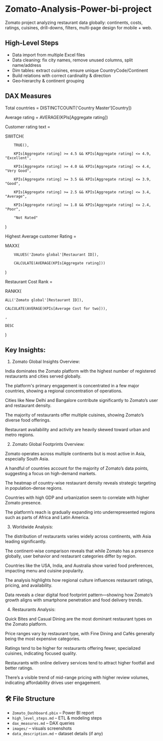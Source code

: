# Zomato-Analysis-Power-bi-project
Zomato project analyzing restaurant data globally: continents, costs, ratings, cuisines, drill-downs, filters, multi-page design for mobile + web.

## High-Level Steps
- Data import from multiple Excel files
- Data cleaning: fix city names, remove unused columns, split name/address
- Dim tables: extract cuisines, ensure unique CountryCode/Continent
- Build relations with correct cardinality & direction
- Geo‑hierarchy & continent grouping

## DAX Measures
Total countries = DISTINCTCOUNT('Country Master'[Country])
   
Average rating = AVERAGE(KPIs[Aggregate rating])

Customer rating text = 

SWITCH(

        TRUE(),
        
        KPIs[Aggregate rating] >= 4.5 && KPIs[Aggregate rating] <= 4.9, "Excellent",
        
        KPIs[Aggregate rating] >= 4.0 && KPIs[Aggregate rating] <= 4.4, "Very Good",
        
        KPIs[Aggregate rating] >= 3.5 && KPIs[Aggregate rating] <= 3.9, "Good",
        
        KPIs[Aggregate rating] >= 2.5 && KPIs[Aggregate rating] <= 3.4, "Average",
        
        KPIs[Aggregate rating] >= 1.8 && KPIs[Aggregate rating] <= 2.4, "Poor",
        
        "Not Rated"
   
   )
   
Highest Average customer Rating = 

 MAXX(
        
        VALUES('Zomato global'[Restaurant ID]),
        
        CALCULATE(AVERAGE(KPIs[Aggregate rating]))
   
   ) 
   
Restaurant Cost Rank =
  
RANKX(

    ALL('Zomato global'[Restaurant ID]),
    
    CALCULATE(AVERAGE(KPIs[Average Cost for two])),
    
    ,
    
    DESC

)

## Key Insights:

1. Zomato Global Insights Overview:

India dominates the Zomato platform with the highest number of registered restaurants and cities served globally.

The platform's primary engagement is concentrated in a few major countries, showing a regional concentration of operations.

Cities like New Delhi and Bangalore contribute significantly to Zomato’s user and restaurant density.

The majority of restaurants offer multiple cuisines, showing Zomato’s diverse food offerings.

Restaurant availability and activity are heavily skewed toward urban and metro regions.

2. Zomato Global Footprints Overview:
   
Zomato operates across multiple continents but is most active in Asia, especially South Asia.

A handful of countries account for the majority of Zomato’s data points, suggesting a focus on high-demand markets.

The heatmap of country-wise restaurant density reveals strategic targeting in population-dense regions.

Countries with high GDP and urbanization seem to correlate with higher Zomato presence.

The platform’s reach is gradually expanding into underrepresented regions such as parts of Africa and Latin America.

3. Worldwide Analysis:

The distribution of restaurants varies widely across continents, with Asia leading significantly.

The continent-wise comparison reveals that while Zomato has a presence globally, user behavior and restaurant categories differ by region.

Countries like the USA, India, and Australia show varied food preferences, impacting menu and cuisine popularity.

The analysis highlights how regional culture influences restaurant ratings, pricing, and availability.

Data reveals a clear digital food footprint pattern—showing how Zomato’s growth aligns with smartphone penetration and food delivery trends.

4.  Restaurants Analysis:

Quick Bites and Casual Dining are the most dominant restaurant types on the Zomato platform.

Price ranges vary by restaurant type, with Fine Dining and Cafés generally being the most expensive categories.

Ratings tend to be higher for restaurants offering fewer, specialized cuisines, indicating focused quality.

Restaurants with online delivery services tend to attract higher footfall and better ratings.

There’s a visible trend of mid-range pricing with higher review volumes, indicating affordability drives user engagement.

## 🛠 File Structure
- `Zomato_Dashboard.pbix` – Power BI report
- `high_level_steps.md` – ETL & modeling steps
- `dax_measures.md` – DAX queries
- `images/` – visuals screenshots
- `data_description.md` – dataset details (if any)
